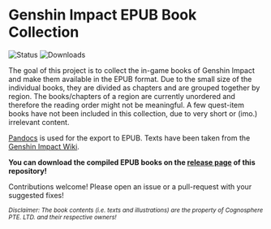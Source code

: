 # Genshin Impact EPUB Book Collection

![Status](https://img.shields.io/github/workflow/status/c3kay/genshin-impact-books-epub/Build?style=flat)
![Downloads](https://img.shields.io/github/downloads/c3kay/genshin-impact-books-epub/total?style=flat)

The goal of this project is to collect the in-game books of Genshin Impact and make them available
in the EPUB format. Due to the small size of the individual books, they are divided as chapters
and are grouped together by region. The books/chapters of a region are currently unordered and therefore
the reading order might not be meaningful. A few quest-item books have not been included in this
collection, due to very short or (imo.) irrelevant content.

[Pandocs](https://pandocs.org) is used for the export to EPUB. Texts have been taken from the 
[Genshin Impact Wiki](https://genshin-impact.fandom.com/wiki/Books).

**You can download the compiled EPUB books on the
[release page](https://github.com/c3kay/genshin-impact-books-epub/releases) of this repository!**

Contributions welcome! Please open an issue or a pull-request with your suggested fixes!

<sub>*Disclaimer: The book contents (i.e. texts and illustrations) are the property of Cognosphere PTE. 
LTD. and their respective owners!*</sub>
